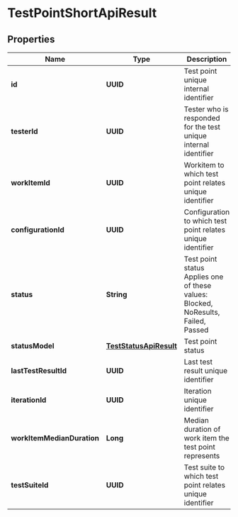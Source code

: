 

# TestPointShortApiResult


## Properties

| Name | Type | Description | Notes |
|------------ | ------------- | ------------- | -------------|
|**id** | **UUID** | Test point unique internal identifier |  |
|**testerId** | **UUID** | Tester who is responded for the test unique internal identifier |  [optional] |
|**workItemId** | **UUID** | Workitem to which test point relates unique identifier |  [optional] |
|**configurationId** | **UUID** | Configuration to which test point relates unique identifier |  [optional] |
|**status** | **String** | Test point status   Applies one of these values: Blocked, NoResults, Failed, Passed |  [optional] |
|**statusModel** | [**TestStatusApiResult**](TestStatusApiResult.md) | Test point status |  |
|**lastTestResultId** | **UUID** | Last test result unique identifier |  [optional] |
|**iterationId** | **UUID** | Iteration unique identifier |  |
|**workItemMedianDuration** | **Long** | Median duration of work item the test point represents |  [optional] |
|**testSuiteId** | **UUID** | Test suite to which test point relates unique identifier |  |



